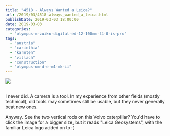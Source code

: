 ```yaml
---
title: "4518 - Always Wanted a Leica?"
url: /2019/03/4518-always_wanted_a_leica.html
publishDate: 2019-03-03 18:00:00
date: 2019-03-03
categories: 
  - "olympus-m-zuiko-digital-ed-12-100mm-f4-0-is-pro"
tags: 
  - "austria"
  - "carinthia"
  - "karnten"
  - "villach"
  - "construction"
  - "olympus-om-d-e-m1-mk-ii"
---
```

<div class="container">
<div class="center"><a target="_blank" href="https://d25zfm9zpd7gm5.cloudfront.net/1200x1200/2017/20171224_152354_lr.jpg"><img class="webfeedsFeaturedVisual" src="https://d25zfm9zpd7gm5.cloudfront.net/0600x0600/2017/20171224_152354_lr.jpg" /></a></div>
</div>
<br />

I never did. A camera is a tool. In my experience from other fields
(mostly technical), old tools may sometimes still be usable, but
they never generally beat new ones.

Anyway. See the two vertical rods on this Volvo caterpillar? You'd
have to click the image for a bigger size, but it reads "Leica
Geosystems", with the familiar Leica logo added on to :)